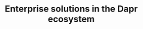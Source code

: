 ---
title: "Enterprise solutions in the Dapr ecosystem"
#subtitle: ""
# meta description
description: "Enterprise solutions for the Dapr ecosystem"
draft: false

companies:

  - logo : "images/enterprise/diagrid.png"
    alt: "Diagrid Enterprise for Dapr"
    title: "Diagrid Enterprise Support for Dapr"
    summary: "Diagrid Enterprise makes running Dapr easier and more secure. It includes 24/7 production support, expert guidance, OSS CVE resolution, and architectural reviews & training. It also provides access to Conductor, a solution to fully automate & monitor Dapr across all your Kubernetes clusters. Diagrid also provides D3E, a security enhanced, signed Dapr binaries including enterprise features for multi-tenancy and minimized RBAC permissions. Backed by expert guidance and support, your team can deploy Dapr to production with complete confidence."
    cta :
      enable : true
      label : "Visit website"
      link : "https://www.diagrid.io/dapr-for-enterprise"


  - logo : "images/enterprise/azure.png"
    alt: "Azure Container Apps"
    title: "Azure Container Apps"
    summary: "Azure Container Apps is a fully managed Kubernetes-based application platform that helps you deploy apps from code or containers without orchestrating complex infrastructure. Build heterogeneous modern apps or microservices with unified centralized networking, observability, dynamic scaling, and configuration for higher productivity. Design resilient microservices with full support for Dapr and dynamic scaling powered by KEDA."
    cta :
      enable : true
      label : "Visit website"
      link : "https://azure.microsoft.com/en-us/products/container-apps/"

  - logo : "images/enterprise/intentarchitect.png"
    alt: "Intent Architect"
    title: "Intent Architect"
    summary: "Pick your architecture, technologies and coding standards and write your next .NET application in no time. A next generation platform to control your architecture, your way. Massively boost your developers’ productivity, consistency and accuracy without sacrificing codebase control and customizability."
    cta :
      enable : true
      label : "Visit website"
      link : "https://intentarchitect.com/"

---